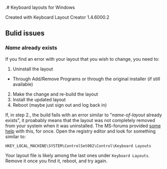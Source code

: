 .# Keyboard layouts for Windows

Created with Keyboard Layout Creator 1.4.6000.2


## Bulid issues

### *Name* already exists

If you find an error with your layout that you wish to change, you need to:
1. Uninstall the layout
  * Through Add/Remove Programs or through the original installer (if still available)
2. Make the change and re-build the layout
3. Install the updated layout
4. Reboot (maybe just sign out and log back in)

If, in step 2., the build fails with an error similar to "*name-of-layout* already exists",  it proabably means that the layout was not completely removed from your system when it was uninstalled.
The MS-forums provided [some help](https://social.msdn.microsoft.com/Forums/en-US/6e143a03-3fda-43fd-831b-2c3056d732b1/how-do-i-remove-a-keyboard-layout?forum=windowsuidevelopment) with this, for once.
Open the registry editor and look for something similar to:
```
HKEY_LOCAL_MACHINE\SYSTEM\ControlSet002\Control\Keyboard Layouts
```

Your layout file is likely among the last ones under `Keyboard Layouts`.
Remove it once you find it, reboot, and try again.